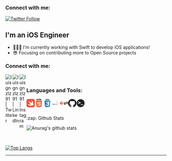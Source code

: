 ### Connect with me:

[![Twitter Follow](https://img.shields.io/twitter/follow/luisgnzlz91?color=1DA1F2&logo=twitter&style=for-the-badge)](https://twitter.com/intent/follow?original_referer=https%3A%2F%2Fgithub.com%2Fluisgnzlz&screen_name=luisgnzlz91)

## I'm an iOS Engineer

- 👨🏻‍💻 I’m currently working with Swift to develop iOS applications!
- 😎 Focusing on contributing more to Open Source projects

### Connect with me:

[<img align="left" alt="luisgnzlz91 | Twitter" width="22px" src="https://cdn.jsdelivr.net/npm/simple-icons@v3/icons/twitter.svg" />][twitter]
[<img align="left" alt="luisgnzlz91 | LinkedIn" width="22px" src="https://cdn.jsdelivr.net/npm/simple-icons@v3/icons/linkedin.svg" />][linkedin]
[<img align="left" alt="luisgnzlz91 | Instagram" width="22px" src="https://cdn.jsdelivr.net/npm/simple-icons@v3/icons/instagram.svg" />][instagram]

<br />

### Languages and Tools:

<img align="left" alt="Swift" width="26px"
src="https://raw.githubusercontent.com/github/explore/80688e429a7d4ef2fca1e82350fe8e3517d3494d/topics/swift/swift.png"
/>
<img align="left" alt="HTML5" width="26px" src="https://raw.githubusercontent.com/github/explore/80688e429a7d4ef2fca1e82350fe8e3517d3494d/topics/html/html.png" />
<img align="left" alt="CSS3" width="26px" src="https://raw.githubusercontent.com/github/explore/80688e429a7d4ef2fca1e82350fe8e3517d3494d/topics/css/css.png" />
<img align="left" alt="MySQL" width="26px" src="https://raw.githubusercontent.com/github/explore/80688e429a7d4ef2fca1e82350fe8e3517d3494d/topics/mysql/mysql.png" />
<img align="left" alt="Git" width="26px" src="https://raw.githubusercontent.com/github/explore/80688e429a7d4ef2fca1e82350fe8e3517d3494d/topics/git/git.png" />
<img align="left" alt="GitHub" width="26px" src="https://raw.githubusercontent.com/github/explore/78df643247d429f6cc873026c0622819ad797942/topics/github/github.png" />
<img align="left" alt="Terminal" width="26px" src="https://raw.githubusercontent.com/github/explore/80688e429a7d4ef2fca1e82350fe8e3517d3494d/topics/terminal/terminal.png" />

<br />
<br />
<br />

<detail>
  <summary>:zap: Github Stats</summary>
  
![Anurag's github stats](https://github-readme-stats-sooty-one.vercel.app/api?username=luisgnzlz&theme=dark&show_icons=true&count_private=true)

</detail>

<br />

[![Top Langs](https://github-readme-stats.vercel.app/api/top-langs/?username=luisgnzlz&layout=compact&theme=dark)](https://github.com/anuraghazra/github-readme-stats)

---

[twitter]: https://twitter.com/luisgnzlz91
[instagram]: https://instagram.com/luis_gnzlz91
[linkedin]: https://www.linkedin.com/in/luis-gonzalez-b14960139/
